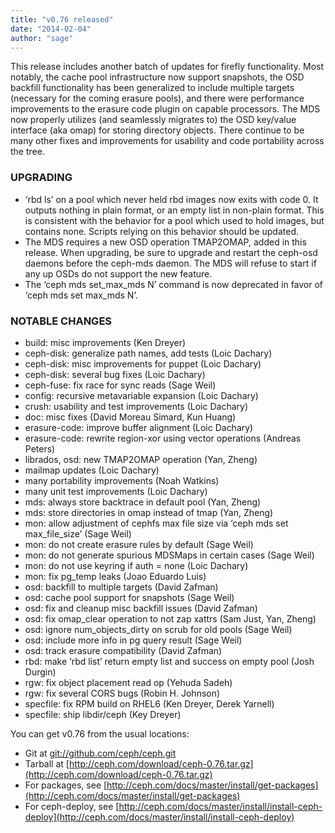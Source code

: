 ```yaml
---
title: "v0.76 released"
date: "2014-02-04"
author: "sage"
---
```


This release includes another batch of updates for firefly functionality. Most notably, the cache pool infrastructure now support snapshots, the OSD backfill functionality has been generalized to include multiple targets (necessary for the coming erasure pools), and there were performance improvements to the erasure code plugin on capable processors. The MDS now properly utilizes (and seamlessly migrates to) the OSD key/value interface (aka omap) for storing directory objects. There continue to be many other fixes and improvements for usability and code portability across the tree.

### UPGRADING

- ‘rbd ls’ on a pool which never held rbd images now exits with code 0. It outputs nothing in plain format, or an empty list in non-plain format. This is consistent with the behavior for a pool which used to hold images, but contains none. Scripts relying on this behavior should be updated.
- The MDS requires a new OSD operation TMAP2OMAP, added in this release. When upgrading, be sure to upgrade and restart the ceph-osd daemons before the ceph-mds daemon. The MDS will refuse to start if any up OSDs do not support the new feature.
- The ‘ceph mds set\_max\_mds N’ command is now deprecated in favor of ‘ceph mds set max\_mds N’.

### NOTABLE CHANGES

- build: misc improvements (Ken Dreyer)
- ceph-disk: generalize path names, add tests (Loic Dachary)
- ceph-disk: misc improvements for puppet (Loic Dachary)
- ceph-disk: several bug fixes (Loic Dachary)
- ceph-fuse: fix race for sync reads (Sage Weil)
- config: recursive metavariable expansion (Loic Dachary)
- crush: usability and test improvements (Loic Dachary)
- doc: misc fixes (David Moreau Simard, Kun Huang)
- erasure-code: improve buffer alignment (Loic Dachary)
- erasure-code: rewrite region-xor using vector operations (Andreas Peters)
- librados, osd: new TMAP2OMAP operation (Yan, Zheng)
- mailmap updates (Loic Dachary)
- many portability improvements (Noah Watkins)
- many unit test improvements (Loic Dachary)
- mds: always store backtrace in default pool (Yan, Zheng)
- mds: store directories in omap instead of tmap (Yan, Zheng)
- mon: allow adjustment of cephfs max file size via ‘ceph mds set max\_file\_size’ (Sage Weil)
- mon: do not create erasure rules by default (Sage Weil)
- mon: do not generate spurious MDSMaps in certain cases (Sage Weil)
- mon: do not use keyring if auth = none (Loic Dachary)
- mon: fix pg\_temp leaks (Joao Eduardo Luis)
- osd: backfill to multiple targets (David Zafman)
- osd: cache pool support for snapshots (Sage Weil)
- osd: fix and cleanup misc backfill issues (David Zafman)
- osd: fix omap\_clear operation to not zap xattrs (Sam Just, Yan, Zheng)
- osd: ignore num\_objects\_dirty on scrub for old pools (Sage Weil)
- osd: include more info in pg query result (Sage Weil)
- osd: track erasure compatibility (David Zafman)
- rbd: make ‘rbd list’ return empty list and success on empty pool (Josh Durgin)
- rgw: fix object placement read op (Yehuda Sadeh)
- rgw: fix several CORS bugs (Robin H. Johnson)
- specfile: fix RPM build on RHEL6 (Ken Dreyer, Derek Yarnell)
- specfile: ship libdir/ceph (Key Dreyer)

You can get v0.76 from the usual locations:

- Git at [git://github.com/ceph/ceph.git](http://github.com/ceph/ceph)
- Tarball at [http://ceph.com/download/ceph-0.76.tar.gz](http://ceph.com/download/ceph-0.76.tar.gz)
- For packages, see [http://ceph.com/docs/master/install/get-packages](http://ceph.com/docs/master/install/get-packages)
- For ceph-deploy, see [http://ceph.com/docs/master/install/install-ceph-deploy](http://ceph.com/docs/master/install/install-ceph-deploy)
